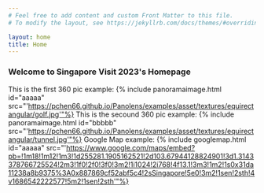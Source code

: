 ```yaml
---
# Feel free to add content and custom Front Matter to this file.
# To modify the layout, see https://jekyllrb.com/docs/themes/#overriding-theme-defaults

layout: home
title: Home
---
```

### Welcome to Singapore Visit 2023's Homepage

This is the first 360 pic example:
{% include panoramaimage.html id="aaaaa" src="'https://pchen66.github.io/Panolens/examples/asset/textures/equirectangular/golf.jpg'"%}
This is the secound 360 pic example:
{% include panoramaimage.html id="bbbbb" src="'https://pchen66.github.io/Panolens/examples/asset/textures/equirectangular/tunnel.jpg'"%}
Google Map example:
{% include googlemap.html id="aaaaa" src="'https://www.google.com/maps/embed?pb=!1m18!1m12!1m3!1d255281.1905162521!2d103.67944128824901!3d1.3143378766725524!2m3!1f0!2f0!3f0!3m2!1i1024!2i768!4f13.1!3m3!1m2!1s0x31da11238a8b9375%3A0x887869cf52abf5c4!2sSingapore!5e0!3m2!1sen!2sth!4v1686542222577!5m2!1sen!2sth'"%}